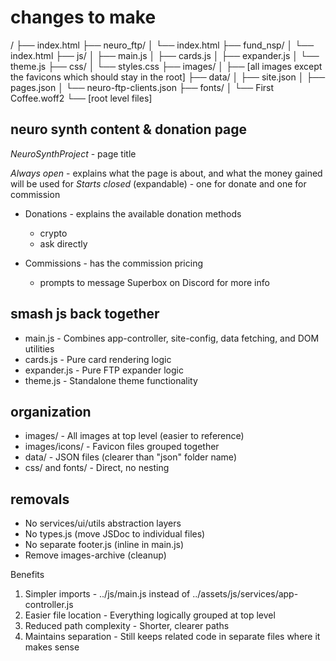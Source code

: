 
# changes to make

/
├── index.html
├── neuro_ftp/
│   └── index.html
├── fund_nsp/
│   └── index.html
├── js/
│   ├── main.js
│   ├── cards.js
│   ├── expander.js
│   └── theme.js
├── css/
│   └── styles.css
├── images/
│   ├── [all images except the favicons which should stay in the root]
├── data/
│   ├── site.json
│   ├── pages.json
│   └── neuro-ftp-clients.json
├── fonts/
│   └── First Coffee.woff2
└── [root level files]

## neuro synth content & donation page

*NeuroSynthProject* - page title

*Always open* - explains what the page is about, and what the money gained will be used for
*Starts closed* (expandable) - one for donate and one for commission

- Donations - explains the available donation methods
  - crypto
  - ask directly

- Commissions - has the commission pricing
  - prompts to message Superbox on Discord for more info

## smash js back together

- main.js - Combines app-controller, site-config, data fetching, and DOM utilities
- cards.js - Pure card rendering logic
- expander.js - Pure FTP expander logic
- theme.js - Standalone theme functionality

## organization

- images/ - All images at top level (easier to reference)
- images/icons/ - Favicon files grouped together
- data/ - JSON files (clearer than "json" folder name)
- css/ and fonts/ - Direct, no nesting

## removals

- No services/ui/utils abstraction layers
- No types.js (move JSDoc to individual files)
- No separate footer.js (inline in main.js)
- Remove images-archive (cleanup)

Benefits

1. Simpler imports - ../js/main.js instead of ../assets/js/services/app-controller.js
2. Easier file location - Everything logically grouped at top level
3. Reduced path complexity - Shorter, clearer paths
4. Maintains separation - Still keeps related code in separate files where it makes sense
